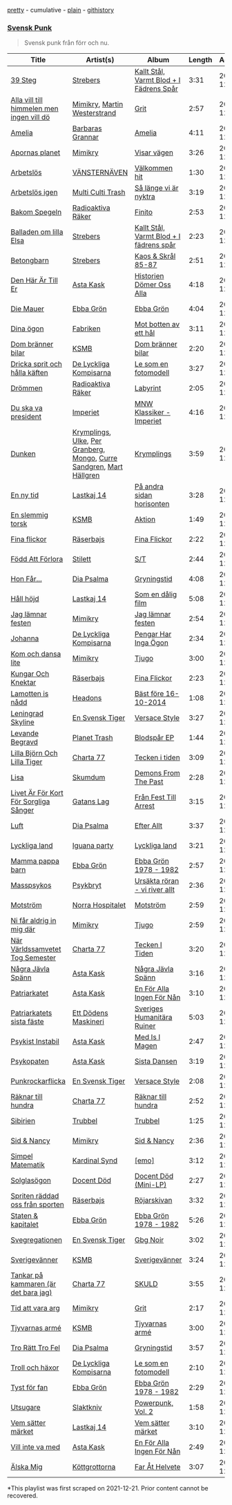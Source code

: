 [pretty](/playlists/pretty/37i9dQZF1DX4IkJGKNp9lO.md) - cumulative - [plain](/playlists/plain/37i9dQZF1DX4IkJGKNp9lO) - [githistory](https://github.githistory.xyz/mackorone/spotify-playlist-archive/blob/main/playlists/plain/37i9dQZF1DX4IkJGKNp9lO)

### [Svensk Punk](https://open.spotify.com/playlist/37i9dQZF1DX4IkJGKNp9lO)

> Svensk punk från förr och nu.

| Title | Artist(s) | Album | Length | Added | Removed |
|---|---|---|---|---|---|
| [39 Steg](https://open.spotify.com/track/2rV0t4N2oZnTl2yjDnRc0I) | [Strebers](https://open.spotify.com/artist/5SySCVwCUP7piTTeJdlYbZ) | [Kallt Stål, Varmt Blod + I Fädrens Spår](https://open.spotify.com/album/1rceLyJ9uvN9FSF9wqgz3t) | 3:31 | 2021-12-14 |  |
| [Alla vill till himmelen men ingen vill dö](https://open.spotify.com/track/0bdo2vF0PUZ9k0WaK9kKuu) | [Mimikry](https://open.spotify.com/artist/0LQT5piMqjwpMkchYLfDxv), [Martin Westerstrand](https://open.spotify.com/artist/5t6WDMTCzu4scrQiLn3rPC) | [Grit](https://open.spotify.com/album/5j376oRcfB6bEovuA5Ssod) | 2:57 | 2021-12-14 |  |
| [Amelia](https://open.spotify.com/track/68XM4VDEjPlRwGveY3XRxd) | [Barbaras Grannar](https://open.spotify.com/artist/35ySzAXjdrvkFBPKNUBu1u) | [Amelia](https://open.spotify.com/album/41P1L8IxaiFsvfwCbVJTbY) | 4:11 | 2021-12-14 |  |
| [Apornas planet](https://open.spotify.com/track/6aljPke2KUxTQa8NgPHQI1) | [Mimikry](https://open.spotify.com/artist/0LQT5piMqjwpMkchYLfDxv) | [Visar vägen](https://open.spotify.com/album/3uf8YWyGgdJRJXh5olLWO1) | 3:26 | 2021-12-14 |  |
| [Arbetslös](https://open.spotify.com/track/4FCcmoFT4MuVX2HKLEx97U) | [VÄNSTERNÄVEN](https://open.spotify.com/artist/4cOYuFklSQ8HBFFpP7UPMl) | [Välkommen hit](https://open.spotify.com/album/7nZz1v6015OUHDxXK7CrAu) | 1:30 | 2021-12-14 |  |
| [Arbetslös igen](https://open.spotify.com/track/18uLJFXecxlzPQZD1u48Z3) | [Multi Culti Trash](https://open.spotify.com/artist/63UQJtoOKhZlfRkJPBv1G2) | [Så länge vi är nyktra](https://open.spotify.com/album/52oNlSaX4dKaeakRJAxptl) | 3:19 | 2021-12-14 |  |
| [Bakom Spegeln](https://open.spotify.com/track/52lX0sdRfa9qAGPQoFO9yT) | [Radioaktiva Räker](https://open.spotify.com/artist/7j4RimWxVqLWTtWtmEf2Qd) | [Finito](https://open.spotify.com/album/1EWoTh7ROqKNI36misoH0w) | 2:53 | 2021-12-14 |  |
| [Balladen om lilla Elsa](https://open.spotify.com/track/1lGvRLWhwDUiAokWhx3Kc7) | [Strebers](https://open.spotify.com/artist/5SySCVwCUP7piTTeJdlYbZ) | [Kallt Stål, Varmt Blod + I fädrens spår](https://open.spotify.com/album/2V8Gu2Ycw8ng6uY5GUmTM6) | 2:23 | 2021-12-14 |  |
| [Betongbarn](https://open.spotify.com/track/7kLPU9teUWCfCymYN5LAxU) | [Strebers](https://open.spotify.com/artist/5SySCVwCUP7piTTeJdlYbZ) | [Kaos & Skrål 85\-87](https://open.spotify.com/album/5JtGOYBzL27gSHV9XNoJjq) | 2:51 | 2021-12-14 |  |
| [Den Här Är Till Er](https://open.spotify.com/track/4QihvZNdzxHc9Upqk7HFmC) | [Asta Kask](https://open.spotify.com/artist/5rGLwYZPJr2rUTiDk5JoWX) | [Historien Dömer Oss Alla](https://open.spotify.com/album/4ZaG6S0IIZaUrsKk3U7vC2) | 4:18 | 2021-12-14 |  |
| [Die Mauer](https://open.spotify.com/track/524avnOQAmyULv2CjQAmrn) | [Ebba Grön](https://open.spotify.com/artist/2gvwV7CcpLmKyaE0fiSKI9) | [Ebba Grön](https://open.spotify.com/album/3fZyzR2Qeu8d5h8FsejF1I) | 4:04 | 2021-12-14 |  |
| [Dina ögon](https://open.spotify.com/track/0t5IihDPop70K6cdiaWiu4) | [Fabriken](https://open.spotify.com/artist/4NSYVBtc6AfoIpUgvXnWvT) | [Mot botten av ett hål](https://open.spotify.com/album/1DMtd1QajX2PwaL8Ac2F4u) | 3:11 | 2021-12-14 |  |
| [Dom bränner bilar](https://open.spotify.com/track/29Bok2rTP80oZDAUVBdBUA) | [KSMB](https://open.spotify.com/artist/5umOft7CgVOutNpa0rGX71) | [Dom bränner bilar](https://open.spotify.com/album/2s6aiAAitPzD4FDUmUMdej) | 2:20 | 2021-12-14 |  |
| [Dricka sprit och hålla käften](https://open.spotify.com/track/2YSDRT9LxVTdokXHkWXzvr) | [De Lyckliga Kompisarna](https://open.spotify.com/artist/5ZFPmKZWWyfhwTLTDwqZgd) | [Le som en fotomodell](https://open.spotify.com/album/4NtpTaduhq45agXOMqMaKE) | 3:27 | 2021-12-14 |  |
| [Drömmen](https://open.spotify.com/track/1zA5iPA3yabS8YVXDjNMir) | [Radioaktiva Räker](https://open.spotify.com/artist/7j4RimWxVqLWTtWtmEf2Qd) | [Labyrint](https://open.spotify.com/album/6alELG3GTMImw9lW83tTQB) | 2:05 | 2021-12-14 |  |
| [Du ska va president](https://open.spotify.com/track/3ohXW41Z5iU6pL4pfpAMO0) | [Imperiet](https://open.spotify.com/artist/4uWiErrlBRdqgKn5NrIJjg) | [MNW Klassiker \- Imperiet](https://open.spotify.com/album/5lY7cylovT6hi6h2cTOMS6) | 4:16 | 2021-12-14 |  |
| [Dunken](https://open.spotify.com/track/1kps9RcmEeFOaF9Liye8AY) | [Krymplings](https://open.spotify.com/artist/4kLL8wxwaGFZNFzfS0mPuZ), [Ulke](https://open.spotify.com/artist/6KjoityQl9NkVhPZ8isDlw), [Per Granberg](https://open.spotify.com/artist/0TAfL2lQzxByP4TUCEhgVw), [Mongo](https://open.spotify.com/artist/2S2M3JoiDwZRKqD592x3oy), [Curre Sandgren](https://open.spotify.com/artist/48OCQMmwurPMuSxrS8eqBP), [Mart Hällgren](https://open.spotify.com/artist/3j9Yn1hzjWZThZ0Ohjvzjc) | [Krymplings](https://open.spotify.com/album/2l3gu0JPCyey6ztaXsdwvc) | 3:59 | 2021-12-14 |  |
| [En ny tid](https://open.spotify.com/track/5NXuVdeeL7tEbImY6FmZ5K) | [Lastkaj 14](https://open.spotify.com/artist/6xTo3T8agKHb56mxJA3yJI) | [På andra sidan horisonten](https://open.spotify.com/album/3gw5VNsnGzWs5QQankjLQ6) | 3:28 | 2021-12-14 |  |
| [En slemmig torsk](https://open.spotify.com/track/0lHqNKA2IX8MzQwLNPbbY8) | [KSMB](https://open.spotify.com/artist/5umOft7CgVOutNpa0rGX71) | [Aktion](https://open.spotify.com/album/6BtyzpnUEoF5iZOdKceke6) | 1:49 | 2021-12-14 |  |
| [Fina flickor](https://open.spotify.com/track/7rvRQwCdQ6qoHRl5RHrkny) | [Räserbajs](https://open.spotify.com/artist/1mYHNZqRjNIlWwMgvIVq7X) | [Fina Flickor](https://open.spotify.com/album/19uXwtRZrDLAWIsmhgarLo) | 2:22 | 2021-12-14 |  |
| [Född Att Förlora](https://open.spotify.com/track/1xiTumVDynpu34QrVPUtV0) | [Stilett](https://open.spotify.com/artist/0XUnVZH89w9TtfZmaxnt6t) | [S/T](https://open.spotify.com/album/1EGIb8eUisTz0LJB7R6B5m) | 2:44 | 2021-12-14 |  |
| [Hon Får...](https://open.spotify.com/track/3Ct9pVOfBcYnGr4NJ4QnSH) | [Dia Psalma](https://open.spotify.com/artist/3CP5sRSk2ExHj3td5pXLrN) | [Gryningstid](https://open.spotify.com/album/1xHfxbBMgFsSwZ5y7HNYdW) | 4:08 | 2021-12-14 |  |
| [Håll höjd](https://open.spotify.com/track/0HvIpVm3SxEYMi7F02sfNK) | [Lastkaj 14](https://open.spotify.com/artist/6xTo3T8agKHb56mxJA3yJI) | [Som en dålig film](https://open.spotify.com/album/3EHdMsEKuqUtvAhProY9Hc) | 5:08 | 2021-12-14 |  |
| [Jag lämnar festen](https://open.spotify.com/track/665zznOCQhnpmpoax6rRQk) | [Mimikry](https://open.spotify.com/artist/0LQT5piMqjwpMkchYLfDxv) | [Jag lämnar festen](https://open.spotify.com/album/5MpVwCWkEYuat0Dx4erqJy) | 2:54 | 2021-12-14 |  |
| [Johanna](https://open.spotify.com/track/2ekTSYW68ShERRzsPBbRaF) | [De Lyckliga Kompisarna](https://open.spotify.com/artist/5ZFPmKZWWyfhwTLTDwqZgd) | [Pengar Har Inga Ögon](https://open.spotify.com/album/1ueBZ7RDpKS1kv4VYTaZRY) | 2:34 | 2021-12-14 |  |
| [Kom och dansa lite](https://open.spotify.com/track/3ojMPfMkEHaFdMu3C2Olh6) | [Mimikry](https://open.spotify.com/artist/0LQT5piMqjwpMkchYLfDxv) | [Tjugo](https://open.spotify.com/album/2IeV0YcZsxVQ4VLnjL1h44) | 3:00 | 2021-12-14 |  |
| [Kungar Och Knektar](https://open.spotify.com/track/0Fz43y3wP1nHXHyjJuK9KM) | [Räserbajs](https://open.spotify.com/artist/1mYHNZqRjNIlWwMgvIVq7X) | [Fina Flickor](https://open.spotify.com/album/19uXwtRZrDLAWIsmhgarLo) | 2:23 | 2021-12-14 |  |
| [Lamotten is nådd](https://open.spotify.com/track/0Ne2ltkBiEHWx2CqBj9t09) | [Headons](https://open.spotify.com/artist/5ILHTFZeVJHlBFC2MkbPe8) | [Bäst före 16\-10\-2014](https://open.spotify.com/album/33RtuRWy4kXhzg6tsqGy7E) | 1:08 | 2021-12-14 |  |
| [Leningrad Skyline](https://open.spotify.com/track/3VskmKXoKImujhbFdJtvX5) | [En Svensk Tiger](https://open.spotify.com/artist/3iW69eoN123eG0fXEdER0q) | [Versace Style](https://open.spotify.com/album/3xGTy8zsGg9kZf0rCzjQLU) | 3:27 | 2021-12-14 |  |
| [Levande Begravd](https://open.spotify.com/track/5rPhZgLe7BqVDWmRJBIZZc) | [Planet Trash](https://open.spotify.com/artist/3hHRgiVq5NYghoavqMnjHJ) | [Blodspår EP](https://open.spotify.com/album/0QwP45coTJCeq7GqE1690q) | 1:44 | 2021-12-14 |  |
| [Lilla Björn Och Lilla Tiger](https://open.spotify.com/track/5sgmvV6EOKw66cVmrBVlGy) | [Charta 77](https://open.spotify.com/artist/4l3QLs54bIREe8aDr8o3Iq) | [Tecken i tiden](https://open.spotify.com/album/41KuCx8jBaZ4jzsFZRonvO) | 3:09 | 2021-12-14 |  |
| [Lisa](https://open.spotify.com/track/34LbkBmXcOH2NaBJWm4I8L) | [Skumdum](https://open.spotify.com/artist/5s6MpxYo0TqzCuNIqVIRFS) | [Demons From The Past](https://open.spotify.com/album/6L76NkyJbhwhLLzFTQ36JU) | 2:28 | 2021-12-14 |  |
| [Livet Är För Kort För Sorgliga Sånger](https://open.spotify.com/track/4czzFVzjMmXz1KoLytN7so) | [Gatans Lag](https://open.spotify.com/artist/1DbBWYISy3xIJBHlenLGj2) | [Från Fest Till Arrest](https://open.spotify.com/album/0hGGrj5SISsG2angc6a80I) | 3:15 | 2021-12-14 |  |
| [Luft](https://open.spotify.com/track/22STD4RLRuWensSPyQmoic) | [Dia Psalma](https://open.spotify.com/artist/3CP5sRSk2ExHj3td5pXLrN) | [Efter Allt](https://open.spotify.com/album/5cKhGUCWPrSVazXxEdR8XP) | 3:37 | 2021-12-14 |  |
| [Lyckliga land](https://open.spotify.com/track/2vQw6ZkLNtnN6oh78ZS0CU) | [Iguana party](https://open.spotify.com/artist/0KnMJRO7zyMJ0Ny8K0P84Q) | [Lyckliga land](https://open.spotify.com/album/4tyfsQMJDa2ubymtwdmjBK) | 3:21 | 2021-12-14 |  |
| [Mamma pappa barn](https://open.spotify.com/track/3SDQawERiP8UyxFE88A9hj) | [Ebba Grön](https://open.spotify.com/artist/2gvwV7CcpLmKyaE0fiSKI9) | [Ebba Grön 1978 \- 1982](https://open.spotify.com/album/2zP275pJAbZbZFifh5av6R) | 2:57 | 2021-12-14 |  |
| [Masspsykos](https://open.spotify.com/track/6se6MaeLqy45xsfYXXzm7Q) | [Psykbryt](https://open.spotify.com/artist/2eL5agdfgaWDNetbgiuE8e) | [Ursäkta röran \- vi river allt](https://open.spotify.com/album/3jK2Jwr3V6pn1Gc23fpNA7) | 2:36 | 2021-12-14 |  |
| [Motström](https://open.spotify.com/track/55r75mRCCSue44qYZRQGrB) | [Norra Hospitalet](https://open.spotify.com/artist/45GsgqL3hY5YIJ0FTq7DDM) | [Motström](https://open.spotify.com/album/2OsxqLjzimMYUCRlud0uPl) | 2:59 | 2021-12-14 |  |
| [Ni får aldrig in mig där](https://open.spotify.com/track/2U8CAKuueeE93CnbKBJupc) | [Mimikry](https://open.spotify.com/artist/0LQT5piMqjwpMkchYLfDxv) | [Tjugo](https://open.spotify.com/album/2IeV0YcZsxVQ4VLnjL1h44) | 2:59 | 2021-12-14 |  |
| [När Världssamvetet Tog Semester](https://open.spotify.com/track/7sB961OKIFLjJpNDPYxlLy) | [Charta 77](https://open.spotify.com/artist/4l3QLs54bIREe8aDr8o3Iq) | [Tecken I Tiden](https://open.spotify.com/album/3KYVzrsazBDbsbkbDQBXAd) | 3:20 | 2021-12-14 |  |
| [Några Jävla Spänn](https://open.spotify.com/track/1vB6h5iJTsJg0Z7DySHpJN) | [Asta Kask](https://open.spotify.com/artist/5rGLwYZPJr2rUTiDk5JoWX) | [Några Jävla Spänn](https://open.spotify.com/album/0615giZlH4M0a3asFlH5vf) | 3:16 | 2021-12-14 |  |
| [Patriarkatet](https://open.spotify.com/track/1l55KW7G3lKMgDWaeBDE8n) | [Asta Kask](https://open.spotify.com/artist/5rGLwYZPJr2rUTiDk5JoWX) | [En För Alla Ingen För Nån](https://open.spotify.com/album/5usEd1n4iAj3AdSAHlu7os) | 3:10 | 2021-12-14 |  |
| [Patriarkatets sista fäste](https://open.spotify.com/track/0Rddyq01rWTekFWfcfEA32) | [Ett Dödens Maskineri](https://open.spotify.com/artist/5OnVR7BCOmGxkkbjZcOQQ7) | [Sveriges Humanitära Ruiner](https://open.spotify.com/album/2l8g1TjEZFsSdPh96Jb6Uo) | 5:03 | 2021-12-14 |  |
| [Psykist Instabil](https://open.spotify.com/track/4FcbRBNpRUVZ7zBjdNRacQ) | [Asta Kask](https://open.spotify.com/artist/5rGLwYZPJr2rUTiDk5JoWX) | [Med Is I Magen](https://open.spotify.com/album/63NlFThsHk9g7f6J0CbiOV) | 2:47 | 2021-12-14 |  |
| [Psykopaten](https://open.spotify.com/track/4qOqU9o554mByA76yjqjqW) | [Asta Kask](https://open.spotify.com/artist/5rGLwYZPJr2rUTiDk5JoWX) | [Sista Dansen](https://open.spotify.com/album/7M2HcnLOTErxyzFcJPJuKx) | 3:19 | 2021-12-14 |  |
| [Punkrockarflicka](https://open.spotify.com/track/7GYUhdtGSplEH3cBzjWzBG) | [En Svensk Tiger](https://open.spotify.com/artist/3iW69eoN123eG0fXEdER0q) | [Versace Style](https://open.spotify.com/album/3xGTy8zsGg9kZf0rCzjQLU) | 2:08 | 2021-12-14 |  |
| [Räknar till hundra](https://open.spotify.com/track/1bLFrKOklGDLtysIG1werv) | [Charta 77](https://open.spotify.com/artist/4l3QLs54bIREe8aDr8o3Iq) | [Räknar till hundra](https://open.spotify.com/album/38ybfkkUthGM93y9QH90GP) | 2:52 | 2021-12-14 |  |
| [Sibirien](https://open.spotify.com/track/7pbOXNGq4w4cLCgtXw7hPV) | [Trubbel](https://open.spotify.com/artist/6cdyHr4eKkFvA3lVDNzJ6M) | [Trubbel](https://open.spotify.com/album/3NTL8XMnO4Gp3cPZSJn58K) | 1:25 | 2021-12-14 |  |
| [Sid & Nancy](https://open.spotify.com/track/7feyAI2f6JtCKmucVJOgWB) | [Mimikry](https://open.spotify.com/artist/0LQT5piMqjwpMkchYLfDxv) | [Sid & Nancy](https://open.spotify.com/album/1vTPxtwE62Zpjl4A23x4Fa) | 2:36 | 2021-12-14 |  |
| [Simpel Matematik](https://open.spotify.com/track/3v0YqaZ4UG78gzaQDiPbAQ) | [Kardinal Synd](https://open.spotify.com/artist/32KVyD0F48q3QNpSET788O) | [\[emo\]](https://open.spotify.com/album/57RyBvC6QTcd13XRfo9MDP) | 3:12 | 2021-12-14 |  |
| [Solglasögon](https://open.spotify.com/track/3zpIlRP7EV4m8Urdm8w46N) | [Docent Död](https://open.spotify.com/artist/6L6NYBOQGOwaajr9yJ0muM) | [Docent Död \(Mini\-LP\)](https://open.spotify.com/album/2S9DWuSoChp6oI1eWiequT) | 2:27 | 2021-12-14 |  |
| [Spriten räddad oss från sporten](https://open.spotify.com/track/2G6fJQND1A3BGy8Upkl33n) | [Räserbajs](https://open.spotify.com/artist/1mYHNZqRjNIlWwMgvIVq7X) | [Röjarskivan](https://open.spotify.com/album/1D6up4qVU32tQYaMTm6lqn) | 3:32 | 2021-12-14 |  |
| [Staten & kapitalet](https://open.spotify.com/track/4bofKUmzk2mYjUlsL3NVeF) | [Ebba Grön](https://open.spotify.com/artist/2gvwV7CcpLmKyaE0fiSKI9) | [Ebba Grön 1978 \- 1982](https://open.spotify.com/album/2zP275pJAbZbZFifh5av6R) | 5:26 | 2021-12-14 |  |
| [Svegregationen](https://open.spotify.com/track/7Hn1rt0TO9PXLiDAkX4Pxq) | [En Svensk Tiger](https://open.spotify.com/artist/3iW69eoN123eG0fXEdER0q) | [Gbg Noir](https://open.spotify.com/album/6RrOO7nMIuYaoUmPhmBGYl) | 3:02 | 2021-12-14 |  |
| [Sverigevänner](https://open.spotify.com/track/4X1JceRF7vvfWEE4TJSVfj) | [KSMB](https://open.spotify.com/artist/5umOft7CgVOutNpa0rGX71) | [Sverigevänner](https://open.spotify.com/album/4yKdSq36vXyspmDguAglsp) | 3:24 | 2021-12-14 |  |
| [Tankar på kammaren \(är det bara jag\)](https://open.spotify.com/track/3qfYgvvsAcpIRz6re78bPV) | [Charta 77](https://open.spotify.com/artist/4l3QLs54bIREe8aDr8o3Iq) | [SKULD](https://open.spotify.com/album/70SVQYfsG1cnLnbKbQwch7) | 3:55 | 2021-12-14 |  |
| [Tid att vara arg](https://open.spotify.com/track/6aEcYA9k3GAvPRwdAdMwCV) | [Mimikry](https://open.spotify.com/artist/0LQT5piMqjwpMkchYLfDxv) | [Grit](https://open.spotify.com/album/5j376oRcfB6bEovuA5Ssod) | 2:17 | 2021-12-14 |  |
| [Tjyvarnas armé](https://open.spotify.com/track/1k7SMJdkS1Ih4hAkV2hRjo) | [KSMB](https://open.spotify.com/artist/5umOft7CgVOutNpa0rGX71) | [Tjyvarnas armé](https://open.spotify.com/album/6fXNNlezCT4pBdsqqAaMKT) | 3:00 | 2021-12-14 |  |
| [Tro Rätt Tro Fel](https://open.spotify.com/track/28KiLHuaP4bJZwkEFCVs1N) | [Dia Psalma](https://open.spotify.com/artist/3CP5sRSk2ExHj3td5pXLrN) | [Gryningstid](https://open.spotify.com/album/1xHfxbBMgFsSwZ5y7HNYdW) | 3:57 | 2021-12-14 |  |
| [Troll och häxor](https://open.spotify.com/track/0VsgAzswvCa3J7SWD9liq2) | [De Lyckliga Kompisarna](https://open.spotify.com/artist/5ZFPmKZWWyfhwTLTDwqZgd) | [Le som en fotomodell](https://open.spotify.com/album/4NtpTaduhq45agXOMqMaKE) | 2:10 | 2021-12-14 |  |
| [Tyst för fan](https://open.spotify.com/track/6NJNjEVI1AU7UYIrUZTd1Y) | [Ebba Grön](https://open.spotify.com/artist/2gvwV7CcpLmKyaE0fiSKI9) | [Ebba Grön 1978 \- 1982](https://open.spotify.com/album/2zP275pJAbZbZFifh5av6R) | 2:29 | 2021-12-14 |  |
| [Utsugare](https://open.spotify.com/track/5HNtfpuToKHzDKOPwORi6j) | [Slaktkniv](https://open.spotify.com/artist/4TElB6wIyF7PdN7jYbgaaw) | [Powerpunk, Vol\. 2](https://open.spotify.com/album/6gKlAmyFXz9gKXE1sSue99) | 1:58 | 2021-12-14 |  |
| [Vem sätter märket](https://open.spotify.com/track/6n6bwxNTBMhqzxlDcK6Gm7) | [Lastkaj 14](https://open.spotify.com/artist/6xTo3T8agKHb56mxJA3yJI) | [Vem sätter märket](https://open.spotify.com/album/0wK3Dh1UY6XVZOfhUvR6GF) | 3:10 | 2021-12-14 |  |
| [Vill inte va med](https://open.spotify.com/track/2i2sGdp41DUMH3VxUS6Zu9) | [Asta Kask](https://open.spotify.com/artist/5rGLwYZPJr2rUTiDk5JoWX) | [En För Alla Ingen För Nån](https://open.spotify.com/album/1XBQpz8taiwH4zGAalBDQf) | 2:49 | 2021-12-14 |  |
| [Älska Mig](https://open.spotify.com/track/3UQTJo6Hck0rknKPIX0tDa) | [Köttgrottorna](https://open.spotify.com/artist/0EiobxY3kj3acd0HaoS9xY) | [Far Åt Helvete](https://open.spotify.com/album/6LT6QbifZJaNnYbNYwHxJU) | 3:07 | 2021-12-14 |  |

\*This playlist was first scraped on 2021-12-21. Prior content cannot be recovered.